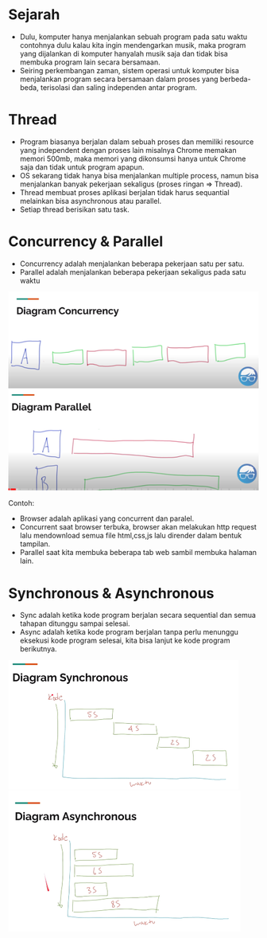 # Sejarah

- Dulu, komputer hanya menjalankan sebuah program pada satu waktu contohnya dulu kalau kita ingin mendengarkan musik, maka program yang dijalankan di komputer hanyalah musik saja dan tidak bisa membuka program lain secara bersamaan.
- Seiring perkembangan zaman, sistem operasi untuk komputer bisa menjalankan program secara bersamaan dalam proses yang berbeda-beda, terisolasi dan saling independen antar program.

# Thread

- Program biasanya berjalan dalam sebuah proses dan memiliki resource yang independent dengan proses lain misalnya Chrome memakan memori 500mb, maka memori yang dikonsumsi hanya untuk Chrome saja dan tidak untuk program apapun.
- OS sekarang tidak hanya bisa menjalankan multiple process, namun bisa menjalankan banyak pekerjaan sekaligus (proses ringan => Thread).
- Thread membuat proses aplikasi berjalan tidak harus sequantial melainkan bisa asynchronous atau parallel.
- Setiap thread berisikan satu task.

# Concurrency & Parallel

- Concurrency adalah menjalankan beberapa pekerjaan satu per satu.
- Parallel adalah menjalankan beberapa pekerjaan sekaligus pada satu waktu

<img src="diagram-concurrency.png" />
<img src="diagram-parallel.png" />

Contoh:

- Browser adalah aplikasi yang concurrent dan paralel.
- Concurrent saat browser terbuka, browser akan melakukan http request lalu mendownload semua file html,css,js lalu dirender dalam bentuk tampilan.
- Parallel saat kita membuka beberapa tab web sambil membuka halaman lain.

# Synchronous & Asynchronous

- Sync adalah ketika kode program berjalan secara sequential dan semua tahapan ditunggu sampai selesai.
- Async adalah ketika kode program berjalan tanpa perlu menunggu eksekusi kode program selesai, kita bisa lanjut ke kode program berikutnya.

<img src="diagram-sync.png" />
<img src="diagram-async.png" />
